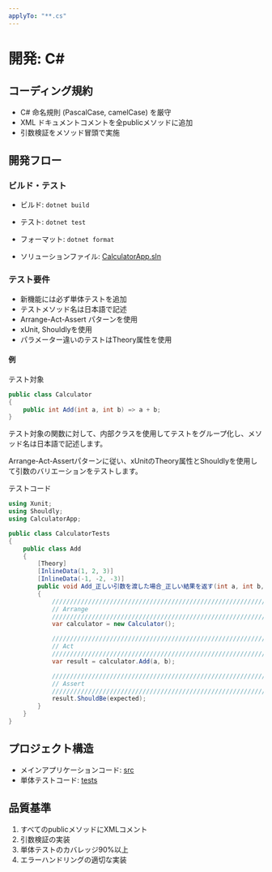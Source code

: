 ```yaml
---
applyTo: "**.cs"
---
```


# 開発: C#

## コーディング規約
- C# 命名規則 (PascalCase, camelCase) を厳守
- XML ドキュメントコメントを全publicメソッドに追加
- 引数検証をメソッド冒頭で実施

## 開発フロー
### ビルド・テスト
- ビルド: `dotnet build`
- テスト: `dotnet test`
- フォーマット: `dotnet format`

- ソリューションファイル: [CalculatorApp.sln](../../src/CalculatorApp/CalculatorApp.sln)

### テスト要件
- 新機能には必ず単体テストを追加
- テストメソッド名は日本語で記述
- Arrange-Act-Assert パターンを使用
- xUnit, Shouldlyを使用
- パラメーター違いのテストはTheory属性を使用

#### 例

テスト対象
```csharp
public class Calculator
{
    public int Add(int a, int b) => a + b;
}
```

テスト対象の関数に対して、内部クラスを使用してテストをグループ化し、メソッド名は日本語で記述します。

Arrange-Act-Assertパターンに従い、xUnitのTheory属性とShouldlyを使用して引数のバリエーションをテストします。

テストコード
```csharp
using Xunit;
using Shouldly;
using CalculatorApp;

public class CalculatorTests
{
    public class Add
    {
        [Theory]
        [InlineData(1, 2, 3)]
        [InlineData(-1, -2, -3)]
        public void Add_正しい引数を渡した場合_正しい結果を返す(int a, int b, int expected)
        {
            ////////////////////////////////////////////////////////////////////////
            // Arrange
            ////////////////////////////////////////////////////////////////////////
            var calculator = new Calculator();

            ////////////////////////////////////////////////////////////////////////
            // Act
            ////////////////////////////////////////////////////////////////////////
            var result = calculator.Add(a, b);

            ////////////////////////////////////////////////////////////////////////
            // Assert
            ////////////////////////////////////////////////////////////////////////
            result.ShouldBe(expected);
        }
    }
}
```


## プロジェクト構造
- メインアプリケーションコード: [src](../src/CalculatorApp/CalculatorApp.csproj)
- 単体テストコード: [tests](../tests/CalculatorApp.Tests/CalculatorApp.Tests.csproj)

## 品質基準
1. すべてのpublicメソッドにXMLコメント
2. 引数検証の実装
3. 単体テストのカバレッジ90%以上
4. エラーハンドリングの適切な実装